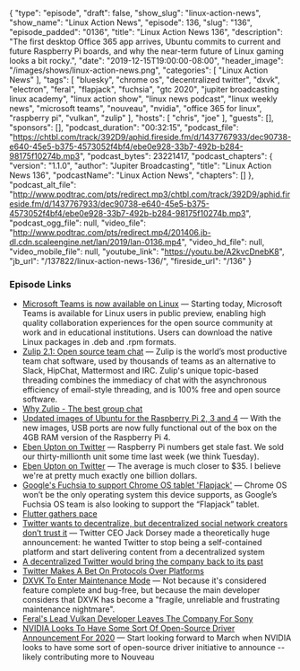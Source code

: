 {
  "type": "episode",
  "draft": false,
  "show_slug": "linux-action-news",
  "show_name": "Linux Action News",
  "episode": 136,
  "slug": "136",
  "episode_padded": "0136",
  "title": "Linux Action News 136",
  "description": "The first desktop Office 365 app arrives, Ubuntu commits to current and future Raspberry Pi boards, and why the near-term future of Linux gaming looks a bit rocky.",
  "date": "2019-12-15T19:00:00-08:00",
  "header_image": "/images/shows/linux-action-news.png",
  "categories": [
    "Linux Action News"
  ],
  "tags": [
    "bluesky",
    "chrome os",
    "decentralized twitter",
    "dxvk",
    "electron",
    "feral",
    "flapjack",
    "fuchsia",
    "gtc 2020",
    "jupiter broadcasting linux academy",
    "linux action show",
    "linux news podcast",
    "linux weekly news",
    "microsoft teams",
    "nouveau",
    "nvidia",
    "office 365 for linux",
    "raspberry pi",
    "vulkan",
    "zulip"
  ],
  "hosts": [
    "chris",
    "joe"
  ],
  "guests": [],
  "sponsors": [],
  "podcast_duration": "00:32:15",
  "podcast_file": "https://chtbl.com/track/392D9/aphid.fireside.fm/d/1437767933/dec90738-e640-45e5-b375-4573052f4bf4/ebe0e928-33b7-492b-b284-98175f10274b.mp3",
  "podcast_bytes": 23221417,
  "podcast_chapters": {
    "version": "1.1.0",
    "author": "Jupiter Broadcasting",
    "title": "Linux Action News 136",
    "podcastName": "Linux Action News",
    "chapters": []
  },
  "podcast_alt_file": "http://www.podtrac.com/pts/redirect.mp3/chtbl.com/track/392D9/aphid.fireside.fm/d/1437767933/dec90738-e640-45e5-b375-4573052f4bf4/ebe0e928-33b7-492b-b284-98175f10274b.mp3",
  "podcast_ogg_file": null,
  "video_file": "http://www.podtrac.com/pts/redirect.mp4/201406.jb-dl.cdn.scaleengine.net/lan/2019/lan-0136.mp4",
  "video_hd_file": null,
  "video_mobile_file": null,
  "youtube_link": "https://youtu.be/A2kvcDnebK8",
  "jb_url": "/137822/linux-action-news-136/",
  "fireside_url": "/136"
}


### Episode Links

  * [Microsoft Teams is now available on Linux](https://techcommunity.microsoft.com/t5/Microsoft-Teams-Blog/Microsoft-Teams-is-now-available-on-Linux/ba-p/1056267 "Microsoft Teams is now available on Linux") — Starting today, Microsoft Teams is available for Linux users in public preview, enabling high quality collaboration experiences for the open source community at work and in educational institutions. Users can download the native Linux packages in .deb and .rpm formats.
  * [Zulip 2.1: Open source team chat](https://blog.zulip.org/2019/12/13/zulip-2-1-released/ "Zulip 2.1: Open source team chat") — Zulip is the world’s most productive team chat software, used by thousands of teams as an alternative to Slack, HipChat, Mattermost and IRC. Zulip's unique topic-based threading combines the immediacy of chat with the asynchronous efficiency of email-style threading, and is 100% free and open source software.
  * [Why Zulip - The best group chat](https://zulipchat.com/why-zulip/ "Why Zulip - The best group chat")
  * [Updated images of Ubuntu for the Raspberry Pi 2, 3 and 4](https://ubuntu.com/blog/updated-images-of-ubuntu-for-the-raspberry-pi-2-3-and-4 "Updated images of Ubuntu for the Raspberry Pi 2, 3 and 4") — With the new images, USB ports are now fully functional out of the box on the 4GB RAM version of the Raspberry Pi 4. 
  * [Eben Upton on Twitter](https://twitter.com/EbenUpton/status/1205646606504275968 "Eben Upton on Twitter") — Raspberry Pi numbers get stale fast. We sold our thirty-millionth unit some time last week (we think Tuesday).
  * [Eben Upton on Twitter](https://twitter.com/EbenUpton/status/1205920984143990794 "Eben Upton on Twitter") — The average is much closer to $35. I believe we're at pretty much exactly one billion dollars.
  * [Google's Fuchsia to support Chrome OS tablet 'Flapjack'](https://ww.9to5google.com/2019/12/13/fuchsia-chrome-os-tablet-flapjack/ "Google's Fuchsia to support Chrome OS tablet 'Flapjack'") — Chrome OS won’t be the only operating system this device supports, as Google’s Fuchsia OS team is also looking to support the “Flapjack” tablet.
  * [Flutter gathers pace](https://9to5google.com/2019/12/11/flutter-1-12-macos-dart-2-7/ "Flutter gathers pace")
  * [Twitter wants to decentralize, but decentralized social network creators don’t trust it](https://www.theverge.com/2019/12/12/21012553/twitter-bluesky-decentralized-social-network-developers-reaction-mastodon-activitypub "Twitter wants to decentralize, but decentralized social network creators don’t trust it") — Twitter CEO Jack Dorsey made a theoretically huge announcement: he wanted Twitter to stop being a self-contained platform and start delivering content from a decentralized system
  * [A decentralized Twitter would bring the company back to its past](https://www.theverge.com/interface/2019/12/12/21011055/twitter-decentralization-jack-dorsey-blue-sky-app-net-dalton-caldwell "A decentralized Twitter would bring the company back to its past")
  * [Twitter Makes A Bet On Protocols Over Platforms](https://www.techdirt.com/articles/20191210/21054943552/twitter-makes-bet-protocols-over-platforms.shtml "Twitter Makes A Bet On Protocols Over Platforms")
  * [DXVK To Enter Maintenance Mode](https://www.linuxuprising.com/2019/12/dxvk-to-enter-maintenance-mode-because.html "DXVK To Enter Maintenance Mode") — Not because it's considered feature complete and bug-free, but because the main developer considers that DXVK has become a "fragile, unreliable and frustrating maintenance nightmare".
  * [Feral's Lead Vulkan Developer Leaves The Company For Sony](https://www.phoronix.com/scan.php?page=news_item&px=Feral-Lead-Vulkan-Dev-Quits "Feral's Lead Vulkan Developer Leaves The Company For Sony")
  * [NVIDIA Looks To Have Some Sort Of Open-Source Driver Announcement For 2020](https://www.phoronix.com/scan.php?page=news_item&px=NVIDIA-Open-Source-GTC-20 "NVIDIA Looks To Have Some Sort Of Open-Source Driver Announcement For 2020") — Start looking forward to March when NVIDIA looks to have some sort of open-source driver initiative to announce -- likely contributing more to Nouveau


